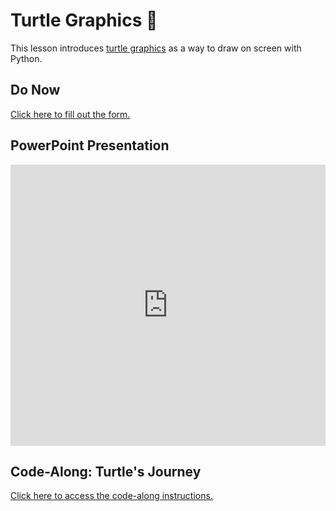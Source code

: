 # Turtle Graphics 🐢
This lesson introduces [turtle graphics](https://docs.python.org/3/library/turtle.html) as a way to draw on screen with Python.

## Do Now
[Click here to fill out the form.](https://forms.office.com/r/zJik65TbLb)

## PowerPoint Presentation
<iframe src='https://view.officeapps.live.com/op/embed.aspx?src=https://hylandtechoutreach.github.io/ucs-py/Turtle/Turtle.pptx' width='100%' height='450px' frameborder='0'></iframe>

## Code-Along: Turtle's Journey
[Click here to access the code-along instructions.](CodeAlongTurtle.md)
